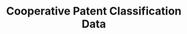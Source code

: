 ---
layout: default
bigquery: https://console.cloud.google.com/bigquery?p=patents-public-data&d=cpc&page=dataset
citation: '“Cooperative Patent Classification” by the EPO and USPTO, for public use. '
contributors: EPO, USPTO
cost: None
description: Cooperative Patent Classification Data contains the scheme and definitions
  of the Cooperative Patent Classification system for classifying patent documents.
  The CPC is the result of a partnership between the EPO and the USPTO in their joint
  effort to develop a common, internationally compatible classification system for
  technical documents, in particular patent publications, which will be used by both
  offices in the patent granting process
documentation: https://www.cooperativepatentclassification.org/cpcSchemeAndDefinitions
last_edit: 04/09/2022, 09:30:17
location: https://www.cooperativepatentclassification.org/index
maintained_by: USPTO, EPO
schema_fields:
- breakdownCode
- level
- title_full
- application_references
- symbol
- applicationReferences
- dateRevised
- informative_references
- glossary
- childGroups
- residualReferences
- ipcConcordant
- definition
- child_groups
- breakdown_code
- status
- children
- limiting_references
- titleFull
- notAllocatable
- title_part
- sizeCache
- titlePart
- synonyms
- date_revised
- limitingReferences
- parents
- residual_references
- ipc_concordant
- not_allocatable
- additional_only
- informativeReferences
shortname: cooperative_patent_classification
tags:
- patents
- science
title: Cooperative Patent Classification Data
uuid: 984374a7-16e9-4b35-9445-458daceb01bf
---
